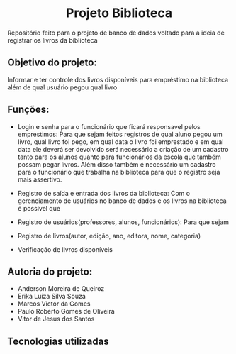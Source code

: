 <h1 align="center">Projeto Biblioteca</h1>

Repositório feito para o projeto de banco de dados voltado para a ideia de registrar os livros da biblioteca
<!-- Incluir aqui um parágrafo descrevendo o problema abordado -->
<!-- Incluir aqui um parágrafo apresentando a soluço para este problema -->

## Objetivo do projeto: 
Informar e ter controle dos livros disponíveis para empréstimo na biblioteca além de qual usuário pegou qual livro

## Funções:
* Login e senha para o funcionário que ficará responsavel pelos emprestimos: Para que sejam feitos registros de qual aluno pegou um livro, qual livro foi pego, em qual data o livro foi emprestado e em qual data ele deverá ser devolvido será necessário a criação de um cadastro tanto para os alunos quanto para funcionários da escola que também possam pegar livros. Além disso também é necessário um cadastro para o funcionário que trabalha na biblioteca para que o registro seja mais assertivo.

* Registro de saída e entrada dos livros da biblioteca: Com o gerenciamento de usuários no banco de dados e os livros na biblioteca é possível que 

* Registro de usuários(professores, alunos, funcionários): Para que sejam 

* Registro de livros(autor, edição, ano, editora, nome, categoria)

* Verificação de livros disponíveis

## Autoria do projeto:
* Anderson Moreira de Queiroz
* Erika Luiza Silva Souza
* Marcos Victor da Gomes
* Paulo Roberto Gomes de Oliveira
* Vitor de Jesus dos Santos

## Tecnologias utilizadas
